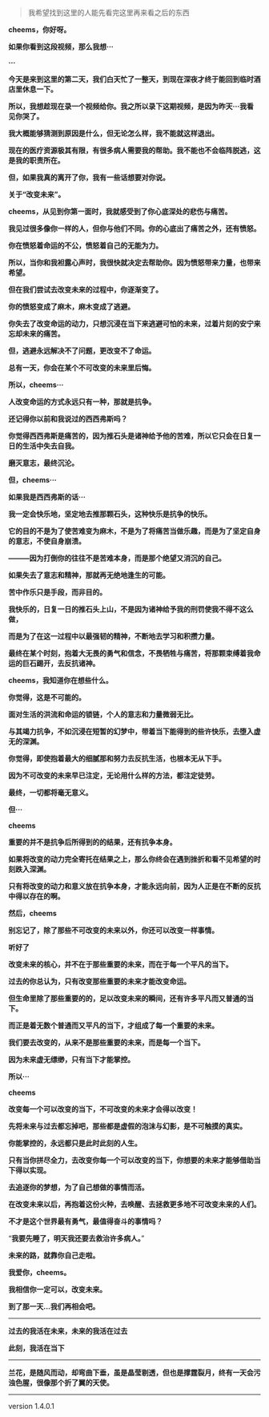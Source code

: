 >我希望找到这里的人能先看完这里再来看之后的东西

**cheems，你好呀。**

**如果你看到这段视频，那么我想···**

**···**

**今天是来到这里的第二天，我们白天忙了一整天，到现在深夜才终于能回到临时酒店里休息一下。**

**所以，我想趁现在录一个视频给你。我之所以录下这期视频，是因为昨天···我看见你哭了。**

**我大概能够猜测到原因是什么，但无论怎么样，我不能就这样退出。**

**现在的医疗资源极其有限，有很多病人需要我的帮助。我不能也不会临阵脱逃，这是我的职责所在。**

**但，如果我真的离开了你，我有一些话想要对你说。**

**关于“改变未来”。**

**cheems，从见到你第一面时，我就感受到了你心底深处的悲伤与痛苦。**

**我见过很多像你一样的人，但你与他们不同。你的心底出了痛苦之外，还有愤怒。**

**你在愤怒着命运的不公，愤怒着自己的无能为力。**

**所以，当你和我袒露心声时，我很快就决定去帮助你。因为愤怒带来力量，也带来希望。**

**但在我们尝试去改变未来的过程中，你逐渐变了。**

**你的愤怒变成了麻木，麻木变成了逃避。**

**你失去了改变命运的动力，只想沉浸在当下来逃避可怕的未来，过着片刻的安宁来忘却未来的痛苦。**

**但，逃避永远解决不了问题，更改变不了命运。**

**总有一天，你会在某个不可改变的未来里后悔。**

**所以，cheems···**

**人改变命运的方式永远只有一种，那就是抗争。**

**还记得你以前和我说过的西西弗斯吗？**

**你觉得西西弗斯是痛苦的，因为推石头是诸神给予他的苦难，所以它只会在日复一日的生活中失去自我。**

**磨灭意志，最终沉沦。**

**但，cheems···**

**如果我是西西弗斯的话···**

**我一定会快乐地，坚定地去推那颗石头，这种快乐是抗争的快乐。**

**它的目的不是为了使苦难变为麻木，不是为了将痛苦当做乐趣，而是为了坚定自身的意志，不使自身崩溃。**

**———因为打倒你的往往不是苦难本身，而是那个绝望又消沉的自己。**

**如果失去了意志和精神，那就再无绝地逢生的可能。**

**苦中作乐只是手段，而非目的。**

**我快乐的，日复一日的推石头上山，不是因为诸神给予我的刑罚使我不得不这么做，**

**而是为了在这一过程中以最强韧的精神，不断地去学习和积攒力量。**

**最终在某个时刻，抱着大无畏的勇气和信念，不畏牺牲与痛苦，将那颗束缚着我命运的巨石踢开，去反抗诸神。**

**cheems，我知道你在想些什么。**

**你觉得，这是不可能的。**

**面对生活的洪流和命运的锁链，个人的意志和力量微弱无比。**

**与其竭力抗争，不如沉浸在短暂的幻梦中，带着当下能得到的些许快乐，去堕入虚无的深渊。**

**你觉得，即使抱着最大的细腻那和努力去反抗生活，也根本无从下手。**

**因为不可改变的未来早已注定，无论用什么样的方法，都注定徒劳。**

**最终，一切都将毫无意义。**

**但···**

**cheems**

**重要的并不是抗争后所得到的的结果，还有抗争本身。**

**如果将改变的动力完全寄托在结果之上，那么你终会在遇到挫折和看不见希望的时刻跌入深渊。**

**只有将改变的动力和意义放在抗争本身，才能永远向前，因为人正是在不断的反抗中得以存在的啊。**

**然后，cheems**

**别忘记了，除了那些不可改变的未来以外，你还可以改变一样事情。**

**听好了**

**改变未来的核心，并不在于那些重要的未来，而在于每一个平凡的当下。**

**过去的你总认为，只有改变那些重要的未来才能改变命运。**

**但生命里除了那些重要的的，足以改变未来的瞬间，还有许多平凡而又普通的当下。**

**而正是着无数个普通而又平凡的当下，才组成了每一个重要的未来。**

**我们要去改变的，从来不是那些重要的未来，而是每一个当下。**

**因为未来虚无缥缈，只有当下才能掌控。**

**所以···**

**cheems**

**改变每一个可以改变的当下，不可改变的未来才会得以改变！**

**先将未来与过去都忘掉吧，那些都是虚假的泡沫与幻影，是不可触摸的真实。**

**你能掌控的，永远都只是此时此刻的人生。**

**只有当你拼尽全力，去改变你每一个可以改变的当下，你想要的未来才能够借助当下得以实现。**

**去追逐你的梦想，为了自己想做的事情而活。**

**在改变未来以后，再抱着这份火种，去唤醒、去拯救更多地不可改变未来的人们。**

**不才是这个世界最有勇气，最值得奋斗的事情吗？**





“**我要先睡了，明天我还要去救治许多病人。**”



**未来的路，就靠你自己走啦。**

**我爱你，cheems。**

**我相信你一定可以，改变未来。**

**到了那一天...我们再相会吧。**

---

**过去的我活在未来，未来的我活在过去**

**此刻，我活在当下**

---

**兰花，是随风而动，却弯曲下垂，虽是晶莹剔透，但也是撑霆裂月，终有一天会污浊色腥，很像那个折了翼的天使。**

---
version 1.4.0.1

